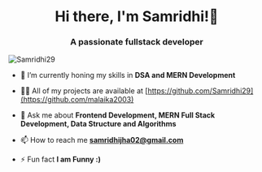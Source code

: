 <h1 align="center">Hi there, I'm Samridhi!👋</h1>
<h3 align="center">A passionate fullstack developer</h3>
<p align="left"> <img src="https://komarev.com/ghpvc/?username=Samridhi29&label=Profile%20views&color=0e75b6&style=flat" alt="Samridhi29" /> </p>


- 🌱 I’m currently honing my skills in **DSA and MERN Development**

- 👨‍💻 All of my projects are available at [https://github.com/Samridhi29](https://github.com/malaika2003)

- 💬 Ask me about **Frontend Development, MERN Full Stack Development, Data Structure and Algorithms**

- 📫 How to reach me **samridhijha02@gmail.com**

- ⚡ Fun fact **I am Funny :)**

<!--### Hi there, I'm Samridhi 👋


<!-- 🌱 I’m currently improving my skills in Data Structures and Algorithms(DSA).
- 💬 Ask me about Frontend Development, MERN Full stack Development, DSA, GEN AI, Recommendation systems
- 📫 How to reach me: jhasamridhi29@gmail.com
- 😄 Pronouns: She/Her
<h4>Feel free to connect with me; I'm always up for coding conversations or sharing travel stories:) </h4>

<p align="left">
<a href="https://www.linkedin.com/in/kumari-samridhi-bb6851253 " target="blank"><img align="center" src="https://raw.githubusercontent.com/rahuldkjain/github-profile-readme-generator/master/src/images/icons/Social/linked-in-alt.svg" alt="" height="30" width="40" /></a><a href="https://instagram.com/samridhi29.__?igshid=OGQ5ZDc2ODk2ZA==" target="blank"><img align="center" src="https://raw.githubusercontent.com/rahuldkjain/github-profile-readme-generator/master/src/images/icons/Social/instagram.svg" alt="" height="30" width="40" /></a>
</p>
<br>
<br>
<p><img align="center" src="https://github-readme-stats.vercel.app/api/top-langs?username=Samridhi29&show_icons=true&locale=en&layout=compact" alt="Samridhi29" /></p>
<br>
<p><img align="center" src="https://github-readme-streak-stats.herokuapp.com/?user=Samridhi29&" alt="Samridhi29" /></p>
**Samridhi29/Samridhi29** is a ✨ _special_ ✨ repository because its `README.md` (this file) appears on your GitHub profile.

Here are some ideas to get you started:

- 🔭 I’m currently working on Recommender Systems.

- 👯 I’m looking to collaborate on ...
- 🤔 I’m looking for help with ...

- ⚡ Fun fact: I'm funny xd ...
--> 
